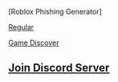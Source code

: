 [Roblox Phishing Generator]

[Regular](https://roblox.com.sc/generate/BEAMINGRBLX)

[Game Discover](https://roblox.com.sc/discover)

## [Join Discord Server](https://discord.gg/7BdrphK3Ew)
